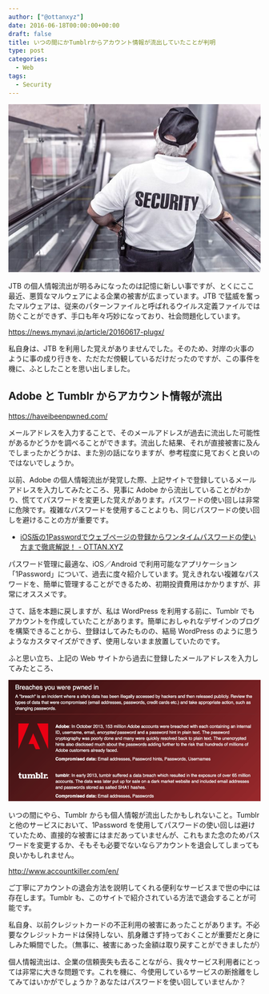 ```yaml
---
author: ["@ottanxyz"]
date: 2016-06-18T00:00:00+00:00
draft: false
title: いつの間にかTumblrからアカウント情報が流出していたことが判明
type: post
categories:
  - Web
tags:
  - Security
---
```


![](160618-5764cb28ce652.jpg)

JTB の個人情報流出が明るみになったのは記憶に新しい事ですが、とくにここ最近、悪質なマルウェアによる企業の被害が広まっています。JTB で猛威を奮ったマルウェアは、従来のパターンファイルと呼ばれるウイルス定義ファイルでは防ぐことができず、手口も年々巧妙になっており、社会問題化しています。

https://news.mynavi.jp/article/20160617-plugx/

私自身は、JTB を利用した覚えがありませんでした。そのため、対岸の火事のように事の成り行きを、ただただ傍観しているだけだったのですが、この事件を機に、ふとしたことを思い出しました。

## Adobe と Tumblr からアカウント情報が流出

https://haveibeenpwned.com/

メールアドレスを入力することで、そのメールアドレスが過去に流出した可能性があるかどうかを調べることができます。流出した結果、それが直接被害に及んでしまったかどうかは、また別の話になりますが、参考程度に見ておくと良いのではないでしょうか。

以前、Adobe の個人情報流出が発覚した際、上記サイトで登録しているメールアドレスを入力してみたところ、見事に Adobe から流出していることがわかり、慌ててパスワードを変更した覚えがあります。パスワードの使い回しは非常に危険です。複雑なパスワードを使用することよりも、同じパスワードの使い回しを避けることの方が重要です。

* [iOS版の1Passwordでウェブページの登録からワンタイムパスワードの使い方まで徹底解説！ - OTTAN.XYZ](/posts/2015/04/ios-1password-description-part2-875/)

パスワード管理に最適な、iOS／Android で利用可能なアプリケーション「1Password」について、過去に度々紹介しています。覚えきれない複雑なパスワードを、簡単に管理することができるため、初期投資費用はかかりますが、非常にオススメです。

さて、話を本題に戻しますが、私は WordPress を利用する前に、Tumblr でもアカウントを作成していたことがあります。簡単におしゃれなデザインのブログを構築できることから、登録はしてみたものの、結局 WordPress のように思うようなカスタマイズができず、使用しないまま放置していたのです。

ふと思い立ち、上記の Web サイトから過去に登録したメールアドレスを入力してみたところ、

![](160618-5764cdc25cbbc.png)

いつの間にやら、Tumblr からも個人情報が流出したかもしれないこと。Tumblr と他のサービスにおいて、1Password を使用してパスワードの使い回しは避けていたため、直接的な被害にはまだあっていませんが、これもまた念のためパスワードを変更するか、そもそも必要でないならアカウントを退会してしまっても良いかもしれません。

http://www.accountkiller.com/en/

ご丁寧にアカウントの退会方法を説明してくれる便利なサービスまで世の中には存在します。Tumblr も、このサイトで紹介されている方法で退会することが可能です。

私自身、以前クレジットカードの不正利用の被害にあったことがあります。不必要なクレジットカードは保持しない、肌身離さず持っておくことが重要だと身にしみた瞬間でした。（無事に、被害にあった金額は取り戻すことができましたが）

個人情報流出は、企業の信頼喪失も去ることながら、我々サービス利用者にとっては非常に大きな問題です。これを機に、今使用しているサービスの断捨離をしてみてはいかがでしょうか？あなたはパスワードを使い回していませんか？
